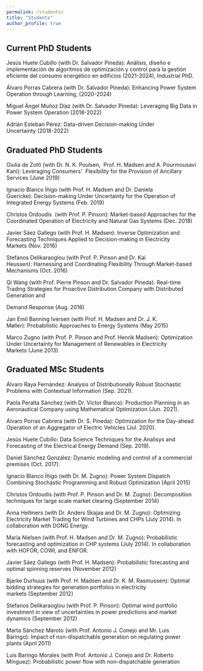 ```yaml
---
permalink: /students/
title: "Students"
author_profile: true
---
```


## Current PhD Students

Jesús Huete Cubillo (with Dr. Salvador Pineda): Análisis, diseño e implementación de algoritmos de optimización y control para la gestión eficiente del consumo energético en edificios (2021-2024), Industrial PhD.

Álvaro Porras Cabrera (with Dr. Salvador Pineda): Enhancing Power System Operation through Learning, (2020-2024)

Miguel Ángel Muñoz Díaz (with Dr. Salvador Pineda): Leveraging Big Data in Power System Operation (2018-2022)

Adrián Esteban Pérez: Data-driven Decision-making Under Uncertainty (2018-2022)

## Graduated PhD Students

Giulia de Zotti (with Dr. N. K. Poulsen,  Prof. H. Madsen and A. Pourmousavi Kani): Leveraging Consumers'  Flexibility for the Provision of Ancillary Services (June 2019)

Ignacio Blanco Íñigo (with Prof. H. Madsen and Dr. Daniela Guericke): Decision-making Under Uncertainty for the Operation of Integrated Energy Systems (Feb. 2019)

Christos Ordoudis  (with Prof. P. Pinson): Market-based Approaches for the Coordinated Operation of Electricity and Natural Gas Systems (Dec. 2018)

Javier Sáez Gallego (with Prof. H. Madsen): Inverse Optimization and Forecasting Techniques Applied to Decision-making in Electricity Markets (Nov. 2016)

Stefanos Delikaraoglou (with Prof. P. Pinson and Dr. Kai Heussen): Harnessing and Coordinating Flexibility Through Market-based Mechanisms (Oct. 2016)

Qi Wang (with Prof. Pierre Pinson and Dr. Salvador Pineda): Real-time Trading Strategies for Proactive Distribution Company with Distributed Generation and

Demand Response (Aug. 2016)

Jan Emil Banning Iversen (with Prof. H. Madsen and Dr. J. K. Møller): Probabilistic Approaches to Energy Systems (May 2015)

Marco Zugno (with Prof. P. Pinson and Prof. Henrik Madsen): Optimization Under Uncertainty for Management of Renewables in Electricity Markets (June 2013)

## Graduated MSc Students

Álvaro Raya Fernández: Analysis of Distributionally Robust Stochastic Problems with Contextual Information (Sep. 2021).

Paola Peralta Sánchez (with Dr. Víctor Blanco): Production Planning in an Aeronautical Company using Mathematical Optimization (Jun. 2021).

Álvaro Porras Cabrera (with Dr. S. Pineda): Optimization for the Day-ahead Operation of an Aggregator of Electric Vehicles (Jul. 2020).

Jesús Huete Cubillo: Data Science Techniques for the Analisys and Forecasting of the Electrical Energy Demand (Sep. 2019).

Daniel Sánchez González: Dynamic modeling and control of a commercial premises (Oct. 2017).

Ignacio Blanco Íñigo (with Dr. M. Zugno): Power System Dispatch Combining Stochastic Programming and Robust Optimization (April 2015)

Christos Ordoudis (with Prof. P. Pinson and Dr. M. Zugno): Decomposition techniques for large scale market clearing (September 2014)

Anna Hellmers (with Dr. Anders Skajaa and Dr. M. Zugno): Optimizing Electricity Market Trading for Wind Turbines and CHPs (July 2014). In collaboration with DONG Energy.

Maria Nielsen (with Prof. H. Madsen and Dr. M. Zugno): Probabilistic forecasting and optimization in CHP systems (July 2014). In collaboration with HOFOR, COWI, and ENFOR.

Javier Sáez Gallego (with Prof. H. Madsen): Probabilistic forecasting and optimal spinning reserves (November 2012)

Bjarke Durhuus (with Prof. H. Madsen and Dr. K. M. Rasmussen): Optimal bidding strategies for generation portfolios in electricity markets (September 2012)

Stefanos Delikaraoglou (with Prof. P. Pinson): Optimal wind portfolio investment in view of uncertainties in power predictions and market dynamics (September 2012)

Marta Sánchez Maroto (with Prof. Antonio J. Conejo and Mr. Luis Baringo): Impact of non-dispatchable generation on regulating power plants (April 2011)

Luis Baringo Morales (with Prof. Antonio J. Conejo and Dr. Roberto Mínguez): Probabilistic power flow with non-dispatchable generation

